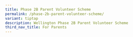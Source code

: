 ```yaml
---
title: Phase 2B Parent Volunteer Scheme
permalink: /phase-2b-parent-volunteer-scheme/
variant: tiptap
description: Wellington Phase 2B Parent Volunteer Scheme
third_nav_title: For Parents
---
```

<p></p>